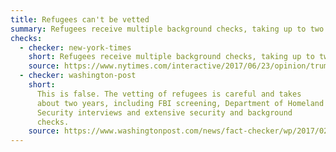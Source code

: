 ```yaml
---
title: Refugees can't be vetted
summary: Refugees receive multiple background checks, taking up to two years.
checks:
  - checker: new-york-times
    short: Refugees receive multiple background checks, taking up to two years.
    source: https://www.nytimes.com/interactive/2017/06/23/opinion/trumps-lies.html
  - checker: washington-post
    short:
      This is false. The vetting of refugees is careful and takes
      about two years, including FBI screening, Department of Homeland
      Security interviews and extensive security and background
      checks.
    source: https://www.washingtonpost.com/news/fact-checker/wp/2017/02/19/fact-checking-president-trumps-rally-in-florida/
---
```

